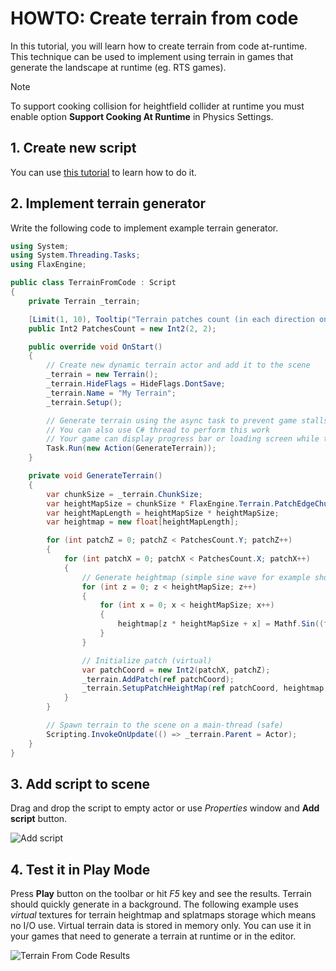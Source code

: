 # HOWTO: Create terrain from code

In this tutorial, you will learn how to create terrain from code at-runtime. This technique can be used to implement using terrain in games that generate the landscape at runtime (eg. RTS games).

> [!Note]
> To support cooking collision for heightfield collider at runtime you must enable option **Support Cooking At Runtime** in Physics Settings.

## 1. Create new script

You can use [this tutorial](../../scripting/new-script.md) to learn how to do it.

## 2. Implement terrain generator

Write the following code to implement example terrain generator.

```cs
using System;
using System.Threading.Tasks;
using FlaxEngine;

public class TerrainFromCode : Script
{
    private Terrain _terrain;

    [Limit(1, 10), Tooltip("Terrain patches count (in each direction on XZ plane).")]
    public Int2 PatchesCount = new Int2(2, 2);

    public override void OnStart()
    {
        // Create new dynamic terrain actor and add it to the scene
        _terrain = new Terrain();
        _terrain.HideFlags = HideFlags.DontSave;
        _terrain.Name = "My Terrain";
        _terrain.Setup();

        // Generate terrain using the async task to prevent game stalls
        // You can also use C# thread to perform this work
        // Your game can display progress bar or loading screen while terrain is being generated
        Task.Run(new Action(GenerateTerrain));
    }

    private void GenerateTerrain()
    {
        var chunkSize = _terrain.ChunkSize;
        var heightMapSize = chunkSize * FlaxEngine.Terrain.PatchEdgeChunksCount + 1;
        var heightMapLength = heightMapSize * heightMapSize;
        var heightmap = new float[heightMapLength];

        for (int patchZ = 0; patchZ < PatchesCount.Y; patchZ++)
        {
            for (int patchX = 0; patchX < PatchesCount.X; patchX++)
            {
                // Generate heightmap (simple sine wave for example showcase)
                for (int z = 0; z < heightMapSize; z++)
                {
                    for (int x = 0; x < heightMapSize; x++)
                    {
                        heightmap[z * heightMapSize + x] = Mathf.Sin((float)x / chunkSize * Mathf.PiOverFour * 3.0f) * 3000.0f;
                    }
                }

                // Initialize patch (virtual)
                var patchCoord = new Int2(patchX, patchZ);
                _terrain.AddPatch(ref patchCoord);
                _terrain.SetupPatchHeightMap(ref patchCoord, heightmap, null, true);
            }
        }

        // Spawn terrain to the scene on a main-thread (safe)
        Scripting.InvokeOnUpdate(() => _terrain.Parent = Actor);
    }
}
```

## 3. Add script to scene

Drag and drop the script to empty actor or use *Properties* window and **Add script** button.

![Add script](media/add-terrain-generator-script.png)

## 4. Test it in Play Mode

Press **Play** button on the toolbar or hit *F5* key and see the results. Terrain should quickly generate in a background. The following example uses *virtual* textures for terrain heightmap and splatmaps storage which means no I/O use. Virtual terrain data is stored in memory only. You can use it in your games that need to generate a terrain at runtime or in the editor.

![Terrain From Code Results](media/generated-terrain.png)

